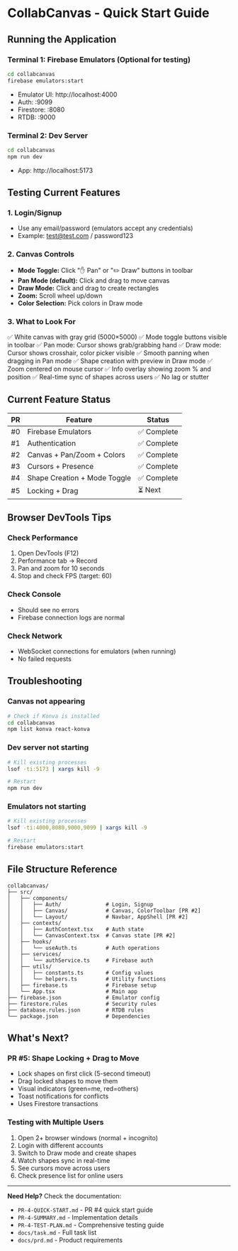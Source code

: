 # CollabCanvas - Quick Start Guide

## Running the Application

### Terminal 1: Firebase Emulators (Optional for testing)
```bash
cd collabcanvas
firebase emulators:start
```
- Emulator UI: http://localhost:4000
- Auth: :9099
- Firestore: :8080
- RTDB: :9000

### Terminal 2: Dev Server
```bash
cd collabcanvas
npm run dev
```
- App: http://localhost:5173

## Testing Current Features

### 1. Login/Signup
- Use any email/password (emulators accept any credentials)
- Example: test@test.com / password123

### 2. Canvas Controls
- **Mode Toggle:** Click "✋ Pan" or "✏️ Draw" buttons in toolbar
- **Pan Mode (default):** Click and drag to move canvas
- **Draw Mode:** Click and drag to create rectangles
- **Zoom:** Scroll wheel up/down
- **Color Selection:** Pick colors in Draw mode

### 3. What to Look For
✅ White canvas with gray grid (5000×5000)
✅ Mode toggle buttons visible in toolbar
✅ Pan mode: Cursor shows grab/grabbing hand
✅ Draw mode: Cursor shows crosshair, color picker visible
✅ Smooth panning when dragging in Pan mode
✅ Shape creation with preview in Draw mode
✅ Zoom centered on mouse cursor
✅ Info overlay showing zoom % and position
✅ Real-time sync of shapes across users
✅ No lag or stutter

## Current Feature Status

| PR | Feature | Status |
|----|---------|--------|
| #0 | Firebase Emulators | ✅ Complete |
| #1 | Authentication | ✅ Complete |
| #2 | Canvas + Pan/Zoom + Colors | ✅ Complete |
| #3 | Cursors + Presence | ✅ Complete |
| #4 | Shape Creation + Mode Toggle | ✅ Complete |
| #5 | Locking + Drag | ⏳ Next |

## Browser DevTools Tips

### Check Performance
1. Open DevTools (F12)
2. Performance tab → Record
3. Pan and zoom for 10 seconds
4. Stop and check FPS (target: 60)

### Check Console
- Should see no errors
- Firebase connection logs are normal

### Check Network
- WebSocket connections for emulators (when running)
- No failed requests

## Troubleshooting

### Canvas not appearing
```bash
# Check if Konva is installed
cd collabcanvas
npm list konva react-konva
```

### Dev server not starting
```bash
# Kill existing processes
lsof -ti:5173 | xargs kill -9

# Restart
npm run dev
```

### Emulators not starting
```bash
# Kill existing processes
lsof -ti:4000,8080,9000,9099 | xargs kill -9

# Restart
firebase emulators:start
```

## File Structure Reference
```
collabcanvas/
├── src/
│   ├── components/
│   │   ├── Auth/              # Login, Signup
│   │   ├── Canvas/            # Canvas, ColorToolbar [PR #2]
│   │   └── Layout/            # Navbar, AppShell [PR #2]
│   ├── contexts/
│   │   ├── AuthContext.tsx    # Auth state
│   │   └── CanvasContext.tsx  # Canvas state [PR #2]
│   ├── hooks/
│   │   └── useAuth.ts         # Auth operations
│   ├── services/
│   │   └── authService.ts     # Firebase auth
│   ├── utils/
│   │   ├── constants.ts       # Config values
│   │   └── helpers.ts         # Utility functions
│   ├── firebase.ts            # Firebase setup
│   └── App.tsx                # Main app
├── firebase.json              # Emulator config
├── firestore.rules            # Security rules
├── database.rules.json        # RTDB rules
└── package.json               # Dependencies
```

## What's Next?

### PR #5: Shape Locking + Drag to Move
- Lock shapes on first click (5-second timeout)
- Drag locked shapes to move them
- Visual indicators (green=me, red=others)
- Toast notifications for conflicts
- Uses Firestore transactions

### Testing with Multiple Users
1. Open 2+ browser windows (normal + incognito)
2. Login with different accounts
3. Switch to Draw mode and create shapes
4. Watch shapes sync in real-time
5. See cursors move across users
6. Check presence list for online users

---

**Need Help?** Check the documentation:
- `PR-4-QUICK-START.md` - PR #4 quick start guide
- `PR-4-SUMMARY.md` - Implementation details
- `PR-4-TEST-PLAN.md` - Comprehensive testing guide
- `docs/task.md` - Full task list
- `docs/prd.md` - Product requirements

